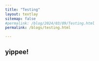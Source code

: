 ```yaml
---
title: "Testing"
layout: textlay
sitemap: false
#permalink: /blog/2024/03/09/Testing.html
permalink: /blogs/testing.html

---
```


## yippee!

